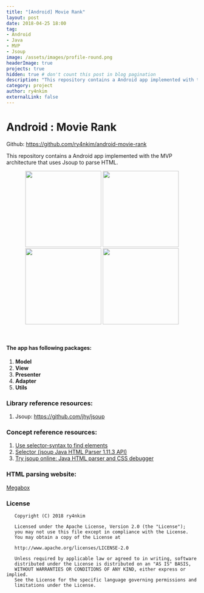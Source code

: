 ```yaml
---
title: "[Android] Movie Rank"
layout: post
date: 2018-04-25 18:00
tag:
- Android
- Java
- MVP
- Jsoup
image: /assets/images/profile-round.png
headerImage: true
projects: true
hidden: true # don't count this post in blog pagination
description: "This repository contains a Android app implemented with the MVP architecture that uses Jsoup to parse HTML."
category: project
author: ry4nkim
externalLink: false
---
```


# Android : Movie Rank

Github: https://github.com/ry4nkim/android-movie-rank

This repository contains a Android app implemented with the MVP architecture that uses Jsoup to parse HTML.
<br>
<p align="center">
  <img src="https://blog.ry4nkim.kr/assets/images/android-movie-rank/movie-rank.png" width="200">
  <img src="https://blog.ry4nkim.kr/assets/images/android-movie-rank/movie-wishlist.png" width="200">
  <img src="https://blog.ry4nkim.kr/assets/images/android-movie-rank/movie-detail.png" width="200">
  <img src="https://blog.ry4nkim.kr/assets/images/android-movie-rank/movie-wish.png" width="200">
</p>
<br>

#### The app has following packages:
1. **Model**
2. **View**
3. **Presenter**
4. **Adapter**
5. **Utils**

### Library reference resources:
1. Jsoup: https://github.com/jhy/jsoup

### Concept reference resources:
1. [Use selector-syntax to find elements](https://jsoup.org/cookbook/extracting-data/selector-syntax)
2. [Selector (jsoup Java HTML Parser 1.11.3 API)](https://jsoup.org/apidocs/org/jsoup/select/Selector.html)
3. [Try jsoup online: Java HTML parser and CSS debugger](https://try.jsoup.org)

### HTML parsing website:
[Megabox](http://www.megabox.co.kr/)

### License
```
   Copyright (C) 2018 ry4nkim

   Licensed under the Apache License, Version 2.0 (the "License");
   you may not use this file except in compliance with the License.
   You may obtain a copy of the License at

   http://www.apache.org/licenses/LICENSE-2.0

   Unless required by applicable law or agreed to in writing, software
   distributed under the License is distributed on an "AS IS" BASIS,
   WITHOUT WARRANTIES OR CONDITIONS OF ANY KIND, either express or implied.
   See the License for the specific language governing permissions and
   limitations under the License.
```
